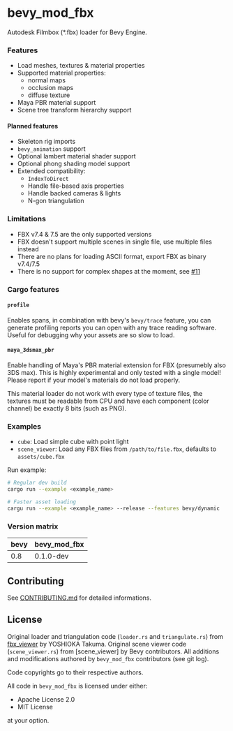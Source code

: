 # bevy_mod_fbx

Autodesk Filmbox (*.fbx) loader for Bevy Engine.

### Features

- Load meshes, textures & material properties
- Supported material properties:
  - normal maps
  - occlusion maps
  - diffuse texture
- Maya PBR material support
- Scene tree transform hierarchy support

#### Planned features

- Skeleton rig imports
- `bevy_animation` support
- Optional lambert material shader support
- Optional phong shading model support
- Extended compatibility:
  - `IndexToDirect`
  - Handle file-based axis properties
  - Handle backed cameras & lights
  - N-gon triangulation

### Limitations

- FBX v7.4 & 7.5 are the only supported versions
- FBX doesn't support multiple scenes in single file, use multiple files instead
- There are no plans for loading ASCII format, export FBX as binary v7.4/7.5
- There is no support for complex shapes at the moment, see [#11]

### Cargo features

#### `profile`

Enables spans, in combination with bevy's `bevy/trace` feature,
you can generate profiling reports you can open with any trace reading software.
Useful for debugging why your assets are so slow to load.

#### `maya_3dsmax_pbr`

Enable handling of Maya's PBR material extension for FBX (presumebly also 3DS max).
This is highly experimental and only tested with a single model!
Please report if your model's materials do not load properly.

This material loader do not work with every type of texture files,
the textures must be readable from CPU and have each component (color channel)
be exactly 8 bits (such as PNG).

### Examples

- `cube`: Load simple cube with point light
- `scene_viewer`: Load any FBX files from `/path/to/file.fbx`, defaults to `assets/cube.fbx`

Run example:

```sh
# Regular dev build
cargo run --example <example_name>

# Faster asset loading
cargu run --example <example_name> --release --features bevy/dynamic
```

### Version matrix

| bevy | bevy_mod_fbx |
|------|--------------|
| 0.8  | 0.1.0-dev    |

## Contributing

See [CONTRIBUTING.md](CONTRIBUTING.md) for detailed informations.

## License

Original loader and triangulation code (`loader.rs` and `triangulate.rs`) from [fbx_viewer] by YOSHIOKA Takuma.
Original scene viewer code (`scene_viewer.rs`) from [scene_viewer] by Bevy contributors.
All additions and modifications authored by `bevy_mod_fbx` contributors (see git log).

Code copyrights go to their respective authors.

All code in `bevy_mod_fbx` is licensed under either:

- Apache License 2.0
- MIT License

at your option.

[#11]: https://github.com/HeavyRain266/bevy_mod_fbx/issues/11

[fbx_viewer]: https://github.com/lo48576/fbx-viewer/
[bevy_scene_viewer]: https://github.com/bevyengine/bevy/blob/115211161b783a2f5c39346caeb8ee6b3b202bef/examples/tools/scene_viewer.rs
